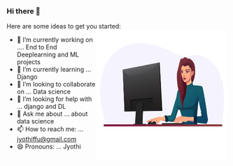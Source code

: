 ### Hi there 👋



Here are some ideas to get you started:
<img src="https://github.com/Jyothif/Jyothif/blob/main/img.jpg"
     align=right
     width = '300'
     height = '300'
     />

- 🔭 I’m currently working on .... End to End Deeplearning and ML projects
- 🌱 I’m currently learning ... Django
- 👯 I’m looking to collaborate on ... Data science
- 🤔 I’m looking for help with ... django and DL
- 💬 Ask me about ... about data science
- 📫 How to reach me: ... jyothiffu@gmail.com
- 😄 Pronouns: ... Jyothi
